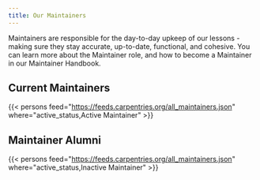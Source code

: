 ```yaml
---
title: Our Maintainers
---
```


Maintainers are responsible for the day-to-day upkeep of our lessons - making sure they stay accurate, up-to-date, functional, and cohesive.
You can learn more about the Maintainer role, and how to become a Maintainer in our Maintainer Handbook.

## Current Maintainers

{{< persons feed="https://feeds.carpentries.org/all_maintainers.json" where="active_status,Active Maintainer" >}}

## Maintainer Alumni 

{{< persons feed="https://feeds.carpentries.org/all_maintainers.json" where="active_status,Inactive Maintainer" >}}

